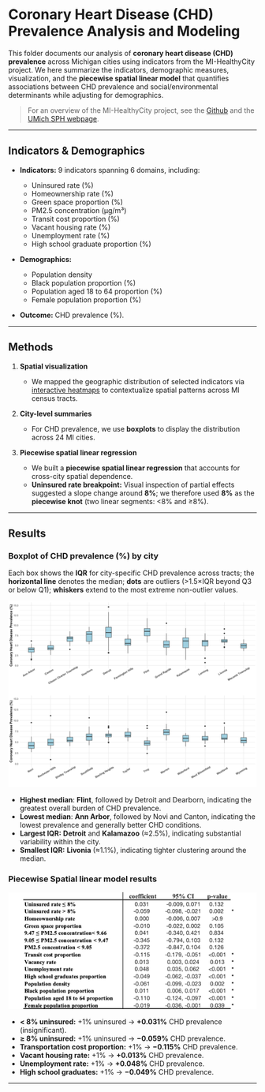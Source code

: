 # Coronary Heart Disease (CHD) Prevalence Analysis and Modeling

This folder documents our analysis of **coronary heart disease (CHD) prevalence** across Michigan cities using indicators from the MI-HealthyCity project. We here summarize the indicators, demographic measures, visualization, and the **piecewise spatial linear model** that quantifies associations between CHD prevalence and social/environmental determinants while adjusting for demographics.

> For an overview of the MI-HealthyCity project, see the [Github](https://github.com/YanlinTong/MI-HealthyCity/blob/main/README.md) and the [UMich SPH webpage](https://sph.umich.edu/ideas/mi-healthycity-tool.html).

---

## Indicators & Demographics

- **Indicators:** 9 indicators spanning 6 domains, including:
  - Uninsured rate (%)
  - Homeownership rate (%)
  - Green space proportion (%)
  - PM2.5 concentration (µg/m³)
  - Transit cost proportion (%)
  - Vacant housing rate (%)
  - Unemployment rate (%)
  - High school graduate proportion (%)

- **Demographics:**
  - Population density
  - Black population proportion (%)
  - Population aged 18 to 64 proportion (%)
  - Female population proportion (%)

- **Outcome:** CHD prevalence (%).

---

## Methods

1. **Spatial visualization**
   - We mapped the geographic distribution of selected indicators via <a href="https://yanlintong.github.io/MI-HealthyCity/html/1_CVD_Coronary_Heart_Disease.html" target="_blank">interactive heatmaps</a> to contextualize spatial patterns across MI census tracts.

2. **City-level summaries**
   - For CHD prevalence, we use **boxplots** to display the distribution across 24 MI cities.

3. **Piecewise spatial linear regression**
   - We built a **piecewise spatial linear regression** that accounts for cross-city spatial dependence.
   - **Uninsured rate breakpoint:** Visual inspection of partial effects suggested a slope change around **8%**; we therefore used **8%** as the **piecewise knot** (two linear segments: \<8% and ≥8%).

---

## Results

### Boxplot of CHD prevalence (%) by city
Each box shows the **IQR** for city-specific CHD prevalence across tracts; the **horizontal line** denotes the median; **dots** are outliers (>1.5×IQR beyond Q3 or below Q1); **whiskers** extend to the most extreme non-outlier values.

![Boxplot of CHD prevalence by city](images/boxplot_coronary_heart_disease.png)
  - **Highest median**: **Flint**, followed by Detroit and Dearborn, indicating the greatest overall burden of CHD prevalence.  
  - **Lowest median**: **Ann Arbor**, followed by Novi and Canton, indicating the lowest prevalence and generally better CHD conditions.
  - **Largest IQR:** **Detroit** and **Kalamazoo** (≈2.5%), indicating substantial variability within the city.
  - **Smallest IQR:** **Livonia** (≈1.1%), indicating tighter clustering around the median.

### Piecewise Spatial linear model results

![Spatial piecewise linear regression table](images/model_coronary_heart_disease.png)

  - **\< 8% uninsured:** +1% uninsured → **+0.031%** CHD prevalence (insignificant).
  - **≥ 8% uninsured:** +1% uninsured → **−0.059%** CHD prevalence.
  - **Transportation cost proportion:** +1% → **−0.115%** CHD prevalence.
  - **Vacant housing rate:** +1% → **+0.013%** CHD prevalence.
  - **Unemployment rate:** +1% → **+0.048%** CHD prevalence.
  - **High school graduates:** +1% → **−0.049%** CHD prevalence.
  
---


